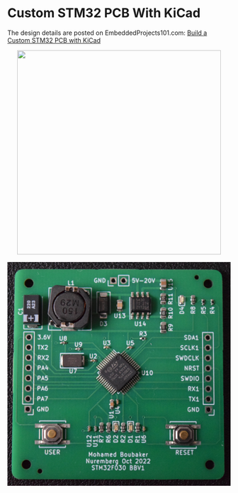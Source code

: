 # Custom STM32 PCB With KiCad
The design details are posted on EmbeddedProjects101.com: <a href="https://embeddedprojects101.com/custom-stm32-development-board/">Build a Custom STM32 PCB with KiCad</a> 


<p align="center">
  <img width="460" height="460" src="https://github.com/mohamedboubaker/Custom-STM32-PCB-With-KiCad/blob/main/Custom%20STM32%20Board.gif">
</p>


<p align="center">
  <img  src="https://github.com/mohamedboubaker/Custom-STM32-PCB-With-KiCad/blob/main/Custom%20STM32%20Board%20PCB.JPG">
</p>

